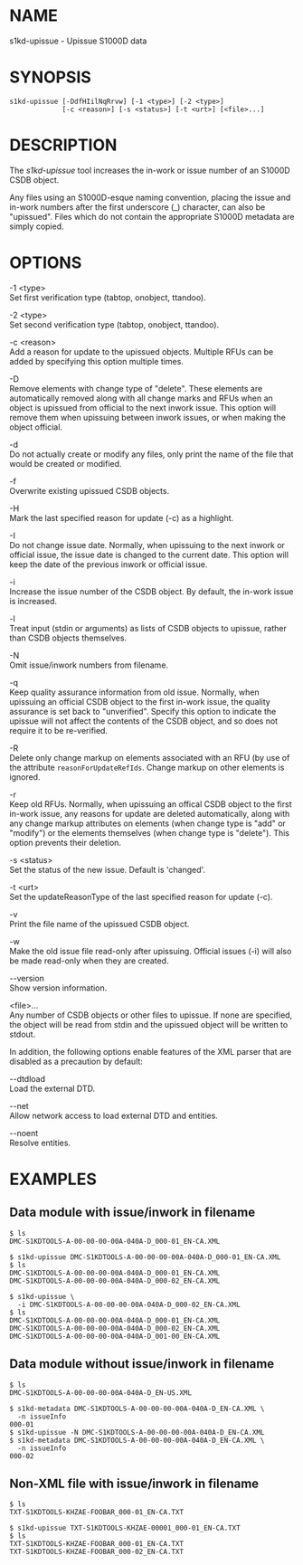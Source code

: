 NAME
====

s1kd-upissue - Upissue S1000D data

SYNOPSIS
========

    s1kd-upissue [-DdfHIilNqRrvw] [-1 <type>] [-2 <type>]
                 [-c <reason>] [-s <status>] [-t <urt>] [<file>...]

DESCRIPTION
===========

The *s1kd-upissue* tool increases the in-work or issue number of an
S1000D CSDB object.

Any files using an S1000D-esque naming convention, placing the issue and
in-work numbers after the first underscore (\_) character, can also be
"upissued". Files which do not contain the appropriate S1000D metadata
are simply copied.

OPTIONS
=======

-1 &lt;type&gt;  
Set first verification type (tabtop, onobject, ttandoo).

-2 &lt;type&gt;  
Set second verification type (tabtop, onobject, ttandoo).

-c &lt;reason&gt;  
Add a reason for update to the upissued objects. Multiple RFUs can be
added by specifying this option multiple times.

-D  
Remove elements with change type of "delete". These elements are
automatically removed along with all change marks and RFUs when an
object is upissued from official to the next inwork issue. This option
will remove them when upissuing between inwork issues, or when making
the object official.

-d  
Do not actually create or modify any files, only print the name of the
file that would be created or modified.

-f  
Overwrite existing upissued CSDB objects.

-H  
Mark the last specified reason for update (-c) as a highlight.

-I  
Do not change issue date. Normally, when upissuing to the next inwork or
official issue, the issue date is changed to the current date. This
option will keep the date of the previous inwork or official issue.

-i  
Increase the issue number of the CSDB object. By default, the in-work
issue is increased.

-l  
Treat input (stdin or arguments) as lists of CSDB objects to upissue,
rather than CSDB objects themselves.

-N  
Omit issue/inwork numbers from filename.

-q  
Keep quality assurance information from old issue. Normally, when
upissuing an official CSDB object to the first in-work issue, the
quality assurance is set back to "unverified". Specify this option to
indicate the upissue will not affect the contents of the CSDB object,
and so does not require it to be re-verified.

-R  
Delete only change markup on elements associated with an RFU (by use of
the attribute `reasonForUpdateRefIds`. Change markup on other elements
is ignored.

-r  
Keep old RFUs. Normally, when upissuing an offical CSDB object to the
first in-work issue, any reasons for update are deleted automatically,
along with any change markup attributes on elements (when change type is
"add" or "modify") or the elements themselves (when change type is
"delete"). This option prevents their deletion.

-s &lt;status&gt;  
Set the status of the new issue. Default is 'changed'.

-t &lt;urt&gt;  
Set the updateReasonType of the last specified reason for update (-c).

-v  
Print the file name of the upissued CSDB object.

-w  
Make the old issue file read-only after upissuing. Official issues (-i)
will also be made read-only when they are created.

--version  
Show version information.

&lt;file&gt;...  
Any number of CSDB objects or other files to upissue. If none are
specified, the object will be read from stdin and the upissued object
will be written to stdout.

In addition, the following options enable features of the XML parser
that are disabled as a precaution by default:

--dtdload  
Load the external DTD.

--net  
Allow network access to load external DTD and entities.

--noent  
Resolve entities.

EXAMPLES
========

Data module with issue/inwork in filename
-----------------------------------------

    $ ls
    DMC-S1KDTOOLS-A-00-00-00-00A-040A-D_000-01_EN-CA.XML

    $ s1kd-upissue DMC-S1KDTOOLS-A-00-00-00-00A-040A-D_000-01_EN-CA.XML
    $ ls
    DMC-S1KDTOOLS-A-00-00-00-00A-040A-D_000-01_EN-CA.XML
    DMC-S1KDTOOLS-A-00-00-00-00A-040A-D_000-02_EN-CA.XML

    $ s1kd-upissue \
      -i DMC-S1KDTOOLS-A-00-00-00-00A-040A-D_000-02_EN-CA.XML
    $ ls
    DMC-S1KDTOOLS-A-00-00-00-00A-040A-D_000-01_EN-CA.XML
    DMC-S1KDTOOLS-A-00-00-00-00A-040A-D_000-02_EN-CA.XML
    DMC-S1KDTOOLS-A-00-00-00-00A-040A-D_001-00_EN-CA.XML

Data module without issue/inwork in filename
--------------------------------------------

    $ ls
    DMC-S1KDTOOLS-A-00-00-00-00A-040A-D_EN-US.XML

    $ s1kd-metadata DMC-S1KDTOOLS-A-00-00-00-00A-040A-D_EN-CA.XML \
      -n issueInfo
    000-01
    $ s1kd-upissue -N DMC-S1KDTOOLS-A-00-00-00-00A-040A-D_EN-CA.XML
    $ s1kd-metadata DMC-S1KDTOOLS-A-00-00-00-00A-040A-D_EN-CA.XML \
      -n issueInfo
    000-02

Non-XML file with issue/inwork in filename
------------------------------------------

    $ ls
    TXT-S1KDTOOLS-KHZAE-FOOBAR_000-01_EN-CA.TXT

    $ s1kd-upissue TXT-S1KDTOOLS-KHZAE-00001_000-01_EN-CA.TXT
    $ ls
    TXT-S1KDTOOLS-KHZAE-FOOBAR_000-01_EN-CA.TXT
    TXT-S1KDTOOLS-KHZAE-FOOBAR_000-02_EN-CA.TXT

